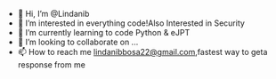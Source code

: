 - 👋 Hi, I’m @Lindanib
- 👀 I’m interested in everything code!Also Interested in Security
- 🌱 I’m currently learning to code Python & eJPT
- 💞️ I’m looking to collaborate on ...
- 📫 How to reach me lindanibbosa22@gmail.com,fastest way to geta response from me

<!---
Lindanib/Lindanib is a ✨ special ✨ repository because its `README.md` (this file) appears on your GitHub profile.
You can click the Preview link to take a look at your changes.
--->
